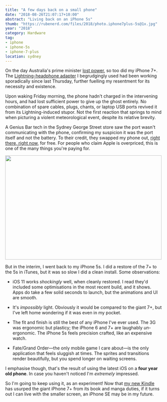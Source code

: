 ```yaml
---
title: "A few days back on a small phone"
date: "2018-08-26T21:07:17+10:00"
abstract: "Living back on an iPhone 5s"
thumb: "https://rubenerd.com/files/2018/photo.iphone7plus-5s@1x.jpg"
year: "2018"
category: Hardware
tag:
- iphone
- iphone-5s
- iphone-7-plus
location: sydney
---
```

On the day Australia's prime minister [lost power], so too did my iPhone 7+. The [Lightning-headphone adapter] I begrudgingly used had been working sporadically since last Thursday, further fuelling my resentment for its necessity and existence.

Upon waking Friday morning, the phone hadn't charged in the intervening hours, and had lost sufficient power to give up the ghost entirely. No combination of spare cables, plugs, chants, or laptop USB ports revived it from its Lightning-induced stupor. Not the first reaction that springs to mind when picturing a violent meteorological event, despite its relative brevity.

A Genius Bar tech in the Sydney George Street store saw the port wasn't communicating with the phone, confirming my suspicion it was the port itself and not the battery. To their credit, they swapped my phone out, [right there, right now], for free. For people who claim Apple is overpriced, this is one of the many things you're paying for.

<p><img src="https://rubenerd.com/files/2018/photo.iphone7plus-5s@1x.jpg" srcset="https://rubenerd.com/files/2018/photo.iphone7plus-5s@1x.jpg 1x, https://rubenerd.com/files/2018/photo.iphone7plus-5s@2x.jpg 2x" alt="" style="width:500px; height:333px;" /></p>

But in the interim, I went back to my iPhone 5s. I did a restore of the 7+ to the 5s in iTunes, but it was so slow I did a clean install. Some observations:

* iOS 11 works *shockingly* well, when cleanly restored. I read they'd included some optimisations in the most recent build, and it shows. Apps do take a few solid seconds to launch, but the animations and UI are smooth.

* It's *impossibly* light. Obviously it would be compared to the giant 7+, but I've left home wondering if it was even in my pocket.

* The fit and finish is still the best of any iPhone I've ever used. The 3G was ergonomic but plasticy; the iPhone 6 and 7+ are laughably *un*-ergonomic. The iPhone 5s feels precision crafted, like an expensive watch.

* Fate/Grand Order—the only mobile game I care about—is the only application that feels sluggish at times. The sprites and transitions render beautifully, but you spend longer on waiting screens.

I emphasise though, that's the result of using the latest iOS on a **four year old phone**. In case you haven't noticed I'm *extremely* impressed.

So I'm going to keep using it, as an experiment! Now that [my new Kindle] has usurped the giant iPhone 7+ from its book and manga duties, if it turns out I can live with the smaller screen, an iPhone SE may be in my future.

[lost power]: https://rubenerd.com/australian-prime-minister-morrison/ "Australian Prime Minister Morrison"
[my new Kindle]: https://rubenerd.com/my-new-kindle/
[Lightning-headphone adapter]: https://www.apple.com/shop/product/MMX62AM/A/lightning-to-35-mm-headphone-jack-adapter
[Right there, right now]: https://www.youtube.com/watch?v=ub747pprmJ8 "Right Here, Right Now by Fatboy Slim"

